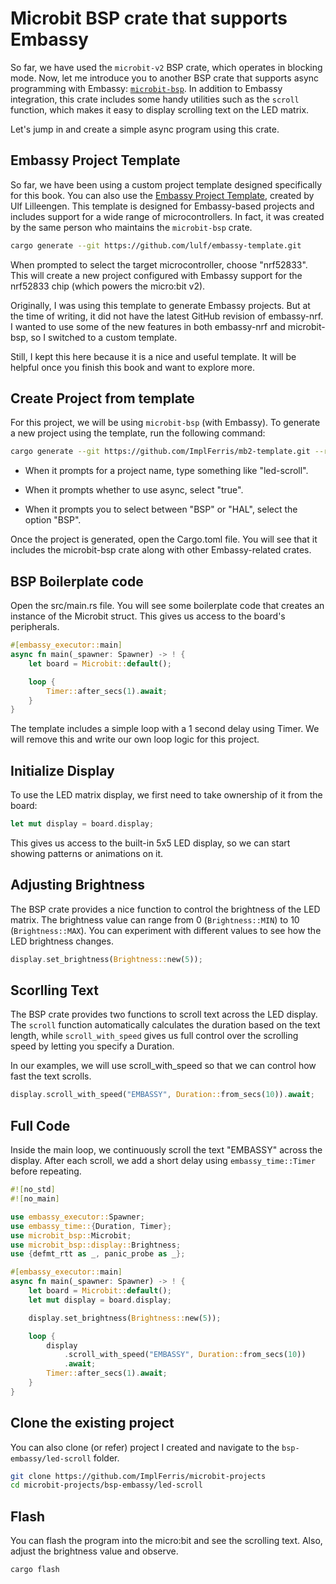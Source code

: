 # Microbit BSP crate that supports Embassy

So far, we have used the `microbit-v2` BSP crate, which operates in blocking mode. Now, let me introduce you to another BSP crate that supports async programming with Embassy: [`microbit-bsp`](https://docs.rs/microbit-bsp/latest/microbit_bsp/). In addition to Embassy integration, this crate includes some handy utilities such as the `scroll` function, which makes it easy to display scrolling text on the LED matrix.

Let's jump in and create a simple async program using this crate.


## Embassy Project Template

So far, we have been using a custom project template designed specifically for this book. You can also use the [Embassy Project Template](https://github.com/lulf/embassy-template), created by Ulf Lilleengen. This template is designed for Embassy-based projects and includes support for a wide range of microcontrollers.  In fact, it was created by the same person who maintains the `microbit-bsp` crate.

```sh
cargo generate --git https://github.com/lulf/embassy-template.git
```

When prompted to select the target microcontroller, choose "nrf52833". This will create a new project configured with Embassy support for the nrf52833 chip (which powers the micro:bit v2).

Originally, I was using this template to generate Embassy projects. But at the time of writing, it did not have the latest GitHub revision of embassy-nrf. I wanted to use some of the new features in both embassy-nrf and microbit-bsp, so I switched to a custom template.

Still, I kept this here because it is a nice and useful template. It will be helpful once you finish this book and want to explore more.

## Create Project from template

For this project, we will be using `microbit-bsp` (with Embassy). To generate a new project using the template, run the following command:

```sh
cargo generate --git https://github.com/ImplFerris/mb2-template.git --rev 3d07b56
```

- When it prompts for a project name, type something like "led-scroll".

- When it prompts whether to use async, select "true".

- When it prompts you to select between "BSP" or "HAL", select the option "BSP".

Once the project is generated, open the Cargo.toml file. You will see that it includes the microbit-bsp crate along with other Embassy-related crates.

## BSP Boilerplate code

Open the src/main.rs file. You will see some boilerplate code that creates an instance of the Microbit struct. This gives us access to the board's peripherals.

```rust
#[embassy_executor::main]
async fn main(_spawner: Spawner) -> ! {
    let board = Microbit::default();

    loop {
        Timer::after_secs(1).await;
    }
}
```

The template includes a simple loop with a 1 second delay using Timer. We will remove this and write our own loop logic for this project.

## Initialize Display
To use the LED matrix display, we first need to take ownership of it from the board:

```rust
let mut display = board.display;
```
This gives us access to the built-in 5x5 LED display, so we can start showing patterns or animations on it.

## Adjusting Brightness

The BSP crate provides a nice function to control the brightness of the LED matrix. The brightness value can range from 0 (`Brightness::MIN`) to 10 (`Brightness::MAX`). You can experiment with different values to see how the LED brightness changes.

```rust
display.set_brightness(Brightness::new(5));
```

## Scorlling Text

The BSP crate provides two functions to scroll text across the LED display. The `scroll` function automatically calculates the duration based on the text length, while `scroll_with_speed` gives us full control over the scrolling speed by letting you specify a Duration.

In our examples, we will use scroll_with_speed so that we can control how fast the text scrolls.

```rust
display.scroll_with_speed("EMBASSY", Duration::from_secs(10)).await;
```

## Full Code

Inside the main loop, we continuously scroll the text "EMBASSY" across the display. After each scroll, we add a short delay using `embassy_time::Timer` before repeating.

```rust
#![no_std]
#![no_main]

use embassy_executor::Spawner;
use embassy_time::{Duration, Timer};
use microbit_bsp::Microbit;
use microbit_bsp::display::Brightness;
use {defmt_rtt as _, panic_probe as _};

#[embassy_executor::main]
async fn main(_spawner: Spawner) -> ! {
    let board = Microbit::default();
    let mut display = board.display;

    display.set_brightness(Brightness::new(5));

    loop {
        display
            .scroll_with_speed("EMBASSY", Duration::from_secs(10))
            .await;
        Timer::after_secs(1).await;
    }
}
```

## Clone the existing project
You can also clone (or refer) project I created and navigate to the `bsp-embassy/led-scroll` folder.

```sh
git clone https://github.com/ImplFerris/microbit-projects
cd microbit-projects/bsp-embassy/led-scroll
```

## Flash

You can flash the program into the micro:bit and see the scrolling text. Also, adjust the brightness value and observe.

```sh
cargo flash
```
